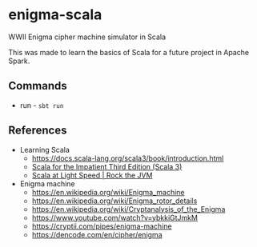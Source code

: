 # enigma-scala

WWII Enigma cipher machine simulator in Scala

This was made to learn the basics of Scala for a future project in Apache Spark.

## Commands

- run - `sbt run`

## References

- Learning Scala
  - https://docs.scala-lang.org/scala3/book/introduction.html
  - [Scala for the Impatient Third Edition (Scala 3)](https://horstmann.com/scala/)
  - [Scala at Light Speed | Rock the JVM](https://www.youtube.com/playlist?list=PLmtsMNDRU0BxryRX4wiwrTZ661xcp6VPM)
- Enigma machine
  - https://en.wikipedia.org/wiki/Enigma_machine
  - https://en.wikipedia.org/wiki/Enigma_rotor_details
  - https://en.wikipedia.org/wiki/Cryptanalysis_of_the_Enigma
  - https://www.youtube.com/watch?v=ybkkiGtJmkM
  - https://cryptii.com/pipes/enigma-machine
  - https://dencode.com/en/cipher/enigma

